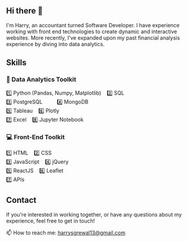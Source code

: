## Hi there 👋

I'm Harry, an accountant turned Software Developer. 
I have experience working with front end technologies to create dynamic and interactive websites. More recently, I've expanded upon my past financial analysis experience by diving into data analytics. 

## Skills
<h3>🧮 Data Analytics Toolkit</h3>
<div>
  <p>
    1️⃣ Python (Pandas, Numpy, Matplotlib) &nbsp;&nbsp;
    2️⃣ SQL<br>
    3️⃣ PostgreSQL &nbsp;&nbsp;&nbsp;&nbsp;&nbsp;&nbsp;&nbsp;&nbsp;
    4️⃣ MongoDB<br>
    5️⃣ Tableau &nbsp;&nbsp;
    6️⃣ Plotly<br>
    7️⃣ Excel &nbsp;&nbsp;
    8️⃣ Jupyter Notebook
  </p>
</div>

<h3>💻 Front-End Toolkit</h3>
<div>
  <p>
    1️⃣ HTML &nbsp;&nbsp;
    2️⃣ CSS<br>
    3️⃣ JavaScript &nbsp;&nbsp;
    4️⃣ jQuery<br>
    5️⃣ ReactJS &nbsp;&nbsp;
    6️⃣ Leaflet<br>
    7️⃣ APIs
  </p>
</div>

## Contact

If you're interested in working together, or have any questions about my experience, feel free to get in touch!

📫 How to reach me: <a href="mailto:harrysgrewal13@gmail.com">harrysgrewal13@gmail.com</a>
